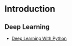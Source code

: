 Introduction
==

## Deep Learning

- [Deep Learning With Python](https://machinelearningmastery.com/deep-learning-with-python/)

